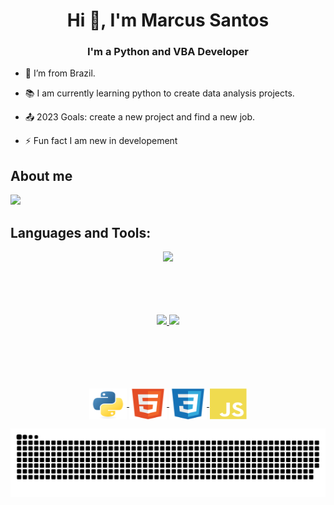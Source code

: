 

<h1 align="center">Hi 👋, I'm Marcus Santos</h1>
<h3 align="center">I'm a Python and VBA Developer</h3>
 


- :house_with_garden: I’m from Brazil.

- :books: I am currently learning python to create data analysis projects.

- :outbox_tray: 2023 Goals: create a new project and find a new job.

- ⚡ Fun fact I am new in developement

## About me

 <div>
<a href="https://www.linkedin.com/in/marcus-cunha-18762718a/"><img src="https://img.shields.io/badge/-LinkedIn-%230077B5?style=for-the-badge&logo=linkedin&logoColor=white" target="_blank"></a> 


## Languages  and Tools:

 <div align="center" style="display-flex">
 
  <img src="https://github-readme-streak-stats.herokuapp.com/?user=AliceCullen-html&theme=dark&date_format=M%20j%5B%2C%20Y%5D"/>
  
</div>

<br></br>
<div align="center" style="display-flex; padding: 20px;">
 <a href="https://github.com/AliceCullen-html>
 
<img height="180em" src="https://github-readme-stats.vercel.app/api?username=AliceCullen-html&show_icons=true&theme=dark&include_all_commits=true&count_private=false"/>
 <img height="180em" src="https://github-readme-stats.vercel.app/api?username=AliceCullen-html&show_icons=true&theme=dark&include_all_commits=true&count_private=false"/>
  <img height="180em" src="https://github-readme-stats.vercel.app/api/top-langs/?username=AliceCullen-html&layout=compact&langs_count=7&theme=dark"/>
</div>
 
                                                                                                                                                   
 <br></br>                                                                                                                                                  


 <div align="center" style="display-flex" style="margin: 2rem"><br>
   <a href="https://github.com/AliceCullen-html">
    <img align="center" alt="AlicePy" height="50" width="60" src="https://raw.githubusercontent.com/devicons/devicon/master/icons/python/python-original.svg">              <img align="center" alt="Alice-HTML" height="50" width="60" src="https://raw.githubusercontent.com/devicons/devicon/master/icons/html5/html5-original.svg">
                                 
<img align="center" alt="Alice-CSS" height="50" width="60" src="https://raw.githubusercontent.com/devicons/devicon/master/icons/css3/css3-original.svg">
 <img align="center" alt="Alice-Js" height="50" width="60" src="https://raw.githubusercontent.com/devicons/devicon/master/icons/javascript/javascript-plain.svg">
  


  
</div>

  ![Snake animation](https://github.com/AliceCullen-html/AliceCullen-html/blob/output/github-contribution-grid-snake.svg)
 









